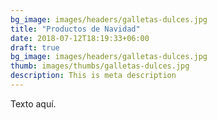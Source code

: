 ```yaml
---
bg_image: images/headers/galletas-dulces.jpg
title: "Productos de Navidad"
date: 2018-07-12T18:19:33+06:00
draft: true
bg_image: images/headers/galletas-dulces.jpg
thumb: images/thumbs/galletas-dulces.jpg
description: This is meta description
---
```

Texto aquí.
